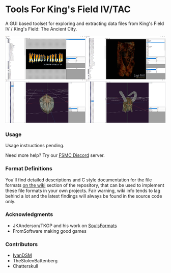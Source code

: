 # Tools For King's Field IV/TAC
A GUI based toolset for exploring and extracting data files from King's Field IV / King's Field: The Ancient City.

![Image Tool Preview 1](/WikiData/ReadMe/tfkf4_preview.png)

### Usage
Usage instructions pending. 

Need more help? Try our [FSMC Discord](https://discord.gg/mzPPVvezSH "FSMC Server Invite") server.

### Format Definitions
You'll find detailed descriptions and C style documentation for the file formats [on the wiki](https://github.com/TheStolenBattenberg/ToolsForKFIV/wiki) section of the repository, that can be used to implement these file formats in your own projects. Fair warning, wiki info tends to lag behind a lot and the latest findings will always be found in the source code only.

### Acknowledgments
* JKAnderson/TKGP and his work on [SoulsFormats](https://github.com/JKAnderson/SoulsFormats "SoulsFormats repository on GitHub")
* FromSoftware making good games

### Contributors
* [IvanDSM](https://github.com/IvanDSM "IvanDSM's GitHub")
* TheStolenBattenberg
* Chatterskull